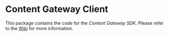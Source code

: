 # Content Gateway Client

This package contains the code for the *Content Gateway SDK*. Please refer to the [Wiki](https://github.com/BanklessDAO/content-gateway/wiki/Content-Gateway-SDK) for more information.
